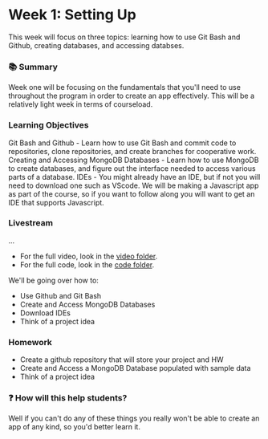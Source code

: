 # Week 1: Setting Up

This week will focus on three topics: learning how to use Git Bash and Github, creating databases, and accessing databses.

### 📚 Summary
Week one will be focusing on the fundamentals that you'll need to use throughout the program in order to create an app effectively.
This will be a relatively light week in terms of courseload.

### Learning Objectives
Git Bash and Github - Learn how to use Git Bash and commit code to repositories, clone repositories, and create branches for cooperative work.
Creating and Accessing MongoDB Databases - Learn how to use MongoDB to create databases, and figure out the interface needed to access various parts of a database.
IDEs - You might already have an IDE, but if not you will need to download one such as VScode. We will be making a Javascript app as part of the course, so if you want to follow along you will want to get an IDE that supports Javascript.

### Livestream
...
- For the full video, look in the [video folder]().
- For the full code, look in the [code folder]().

We'll be going over how to:
- Use Github and Git Bash
- Create and Access MongoDB Databases
- Download IDEs
- Think of a project idea

### Homework
- Create a github repository that will store your project and HW
- Create and Access a MongoDB Database populated with sample data
- Think of a project idea

### :question: How will this help students?
Well if you can't do any of these things you really won't be able to create an app of any kind, so you'd better learn it.
